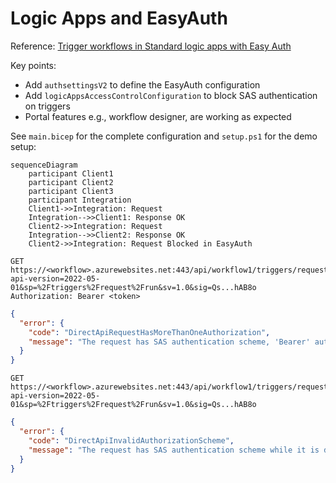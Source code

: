 # Logic Apps and EasyAuth

Reference: [Trigger workflows in Standard logic apps with Easy Auth](https://techcommunity.microsoft.com/t5/azure-integration-services-blog/trigger-workflows-in-standard-logic-apps-with-easy-auth/ba-p/3207378)

Key points:
- Add `authsettingsV2` to define the EasyAuth configuration
- Add `logicAppsAccessControlConfiguration` to block SAS authentication on triggers
- Portal features e.g., workflow designer, are working as expected

See `main.bicep` for the complete configuration and `setup.ps1` for the demo setup:

```mermaid
sequenceDiagram
    participant Client1
    participant Client2
    participant Client3
    participant Integration
    Client1->>Integration: Request
    Integration-->>Client1: Response OK
    Client2->>Integration: Request
    Integration-->>Client2: Response OK
    Client2->>Integration: Request Blocked in EasyAuth
```

```
GET https://<workflow>.azurewebsites.net:443/api/workflow1/triggers/request/invoke?api-version=2022-05-01&sp=%2Ftriggers%2Frequest%2Frun&sv=1.0&sig=Qs...hAB8o
Authorization: Bearer <token>
```

```json
{
  "error": {
    "code": "DirectApiRequestHasMoreThanOneAuthorization",
    "message": "The request has SAS authentication scheme, 'Bearer' authorization scheme or internal token scheme. Only one scheme should be used."
  }
}
```

```
GET https://<workflow>.azurewebsites.net:443/api/workflow1/triggers/request/invoke?api-version=2022-05-01&sp=%2Ftriggers%2Frequest%2Frun&sv=1.0&sig=Qs...hAB8o
```

```json
{
  "error": {
    "code": "DirectApiInvalidAuthorizationScheme",
    "message": "The request has SAS authentication scheme while it is disabled under your access control policy."
  }
}
```
